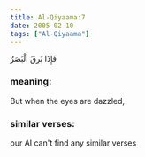 ```yaml
---
title: Al-Qiyaama:7
date: 2005-02-10
tags: ["Al-Qiyaama"]
---
```

فَإِذَا بَرِقَ الْبَصَرُ
### meaning: 
But when the eyes are dazzled,
### similar verses: 

our AI can't find any similar verses




